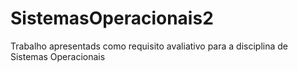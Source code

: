 # SistemasOperacionais2
Trabalho apresentads como requisito avaliativo para a disciplina de Sistemas Operacionais

